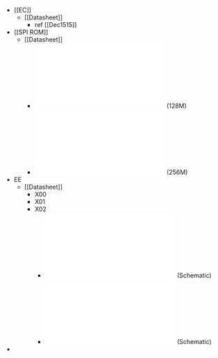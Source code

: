 - [[EC]]
	- [[Datasheet]]
		- ref [[Dec1515]]
- [[SPI ROM]]
	- [[Datasheet]]
		- ![MX25L12872FM2I-10G+spec20180314.pdf](../assets/MX25L12872FM2I-10G+spec20180314_1661237928850_0.pdf) (128M)
		- ![MX77L25650FZ4I42A_SPEC20210714.pdf](../assets/MX77L25650FZ4I42A_SPEC20210714_1661237945840_0.pdf) (256M)
- EE
	- [[Datasheet]]
		- X00
		- X01
		- X02
			- ![DAKAR-AIO_MB-LOW-1_A00_20220819.pdf](../assets/DAKAR-AIO_MB-LOW-1_A00_20220819_1661326108965_0.pdf) (Schematic)
			- ![DAKAR-AIO_MB-HIGH-1_A00_20220819.pdf](../assets/DAKAR-AIO_MB-HIGH-1_A00_20220819_1661326113736_0.pdf) (Schematic)
-